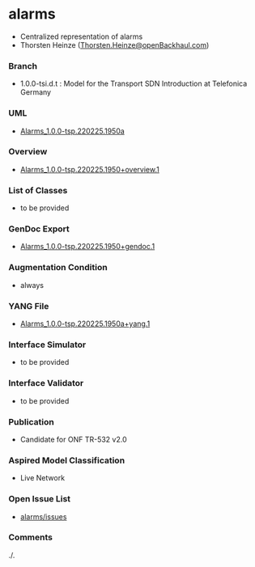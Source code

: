 # alarms
- Centralized representation of alarms
- Thorsten Heinze (Thorsten.Heinze@openBackhaul.com)

### Branch
- 1.0.0-tsi.d.t : Model for the Transport SDN Introduction at Telefonica Germany

### UML
- [Alarms_1.0.0-tsp.220225.1950a](./Alarms_1.0.0-tsp.220225.1950a.zip)

### Overview 
- [Alarms_1.0.0-tsp.220225.1950+overview.1](./Alarms_1.0.0-tsp.220225.1950+overview.1.png)

### List of Classes
- to be provided

### GenDoc Export
- [Alarms_1.0.0-tsp.220225.1950+gendoc.1](./Alarms_1.0.0-tsp.220225.1950+gendoc.1.docx)

### Augmentation Condition
- always

### YANG File
- [Alarms_1.0.0-tsp.220225.1950a+yang.1](./Alarms_1.0.0-tsp.220225.1950a+yang.1.zip)

### Interface Simulator
- to be provided 

### Interface Validator
- to be provided 

### Publication
- Candidate for ONF TR-532 v2.0

### Aspired Model Classification
- Live Network

### Open Issue List
- [alarms/issues](../../issues)

### Comments
./.
